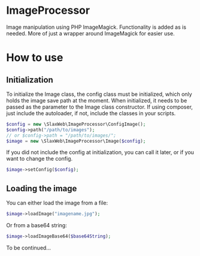 ImageProcessor
==============

Image manipulation using PHP ImageMagick. Functionality is added as is needed. More of just a wrapper around ImageMagick for easier use.

How to use
==========

Initialization
--------------

To initialize the Image class, the config class must be initialized, which only holds the image save path at the moment. When initialized, it needs to be passed as the parameter to the Image class constructor. If using composer, just include the autoloader, if not, include the classes in your scripts.
```php
$config = new \SlaxWeb\ImageProcessor\ConfigImage();
$config->path("/path/to/images");
// or $config->path = "/path/to/images/";
$image = new \SlaxWeb\ImageProcessor\Image($config);
```

If you did not include the config at initialization, you can call it later, or if you want to change the config.
```php
$image->setConfig($config);
```

Loading the image
-----------------
You can either load the image from a file:
```php
$image->loadImage("imagename.jpg");
```
Or from a base64 string:
```php
$image->loadImageBase64($base64String);
```

To be continued...
